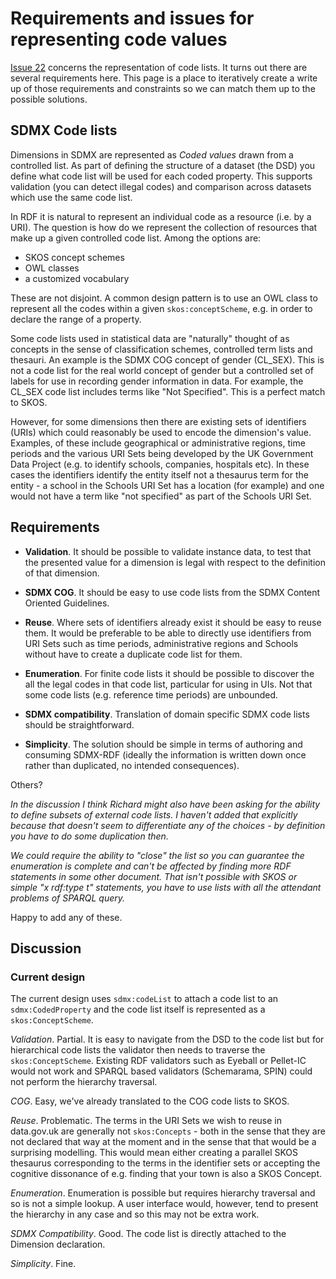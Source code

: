 # Requirements and issues for representing code values #

[Issue 22](https://code.google.com/p/publishing-statistical-data/issues/detail?id=22) concerns the representation of code lists. It turns out there are several requirements here. This page is a place to iteratively create a write up of those requirements and constraints so we can match them up to the possible solutions.

## SDMX Code lists ##

Dimensions in SDMX are represented as _Coded values_ drawn from a controlled list. As part of defining the structure of a dataset (the DSD) you define what code list will be used for each coded property. This supports validation (you can detect illegal codes) and comparison across datasets which use the same code list.

In RDF it is natural to represent an individual code as a resource (i.e. by a URI). The question is how do we represent the collection of resources that make up a given controlled code list.  Among the options are:

  * SKOS concept schemes
  * OWL classes
  * a customized vocabulary

These are not disjoint. A common design pattern is to use an OWL class to represent all the codes within a given `skos:conceptScheme`, e.g. in order to declare the range of a property.

Some code lists used in statistical data are "naturally" thought of as concepts in the sense of classification schemes, controlled term lists and thesauri. An example is the SDMX COG concept of gender (CL\_SEX). This is not a code list for the real world concept of gender but a controlled set of labels for use in recording gender information in data. For example, the CL\_SEX code list includes terms like "Not Specified". This is a perfect match to SKOS.

However, for some dimensions then there are existing sets of identifiers (URIs) which could reasonably be used to encode the dimension's value. Examples, of these include geographical or administrative regions, time periods and the various URI Sets being developed by the UK Government Data Project (e.g. to identify schools, companies, hospitals etc). In these cases the identifiers identify the entity itself not a thesaurus term for the entity - a school in the Schools URI Set has a location (for example) and one would not have a term like "not specified" as part of the Schools URI Set.

## Requirements ##

  * **Validation**. It should be possible to validate instance data, to test that the presented value for a dimension is legal with respect to the definition of that dimension.

  * **SDMX COG**. It should be easy to use code lists from the SDMX Content Oriented Guidelines.

  * **Reuse**. Where sets of identifiers already exist it should be easy to reuse them. It would be preferable to be able to directly use identifiers from URI Sets such as time periods, administrative regions and Schools without have to create a duplicate code list for them.

  * **Enumeration**. For finite code lists it should be possible to discover the all the legal codes in that code list, particular for using in UIs. Not that some code lists (e.g. reference time periods) are unbounded.

  * **SDMX compatibility**. Translation of domain specific SDMX code lists should be straightforward.

  * **Simplicity**. The solution should be simple in terms of authoring and consuming SDMX-RDF (ideally the information is written down once rather than duplicated, no intended consequences).

Others?

_In the discussion I think Richard might also have been asking for the ability to define subsets of external code lists. I haven't added that explicitly because that doesn't seem to differentiate any of the choices - by definition you have to do some duplication then._

_We could require the ability to "close" the list so you can guarantee the enumeration is complete and can't be affected by finding more RDF statements in some other document. That isn't possible with SKOS or simple "x rdf:type t" statements, you have to use lists with all the attendant problems of SPARQL query._

Happy to add any of these.

## Discussion ##

### Current design ###

The current design uses `sdmx:codeList` to attach a code list to an `sdmx:CodedProperty` and the code list itself is represented as a `skos:ConceptScheme`.

_Validation_. Partial. It is easy to navigate from the DSD to the code list but for hierarchical code lists the validator then needs to traverse the `skos:ConceptScheme`. Existing RDF validators such as Eyeball or Pellet-IC would not work and SPARQL based validators (Schemarama, SPIN) could not perform the hierarchy traversal.

_COG_. Easy, we've already translated to the COG code lists to SKOS.

_Reuse_. Problematic. The terms in the URI Sets we wish to reuse in data.gov.uk are generally not `skos:Concepts` - both in the sense that they are not declared that way at the moment and in the sense that that would be a surprising modelling. This would mean either creating a parallel SKOS thesaurus corresponding to the terms in the identifier sets or accepting the cognitive dissonance of e.g. finding that your town is also a SKOS Concept.

_Enumeration_. Enumeration is possible but requires hierarchy traversal and so is not a simple lookup. A user interface would, however, tend to present the hierarchy in any case and so this may not be extra work.

_SDMX Compatibility_. Good. The code list is directly attached to the Dimension declaration.

_Simplicity_. Fine.